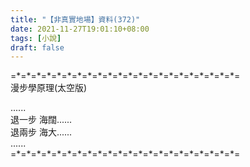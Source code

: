 ```yaml
---
title: "【非真實地場】資料(372)"
date: 2021-11-27T19:01:10+08:00
tags: [小說]
draft: false
---
```


=\*=\*=\*=\*=\*=\*=\*=\*=\*=\*=\*=\*=\*=\*=\*=\*=\*=\*=\*=\*=\*=\*=  
漫步學原理(太空版)  
  
......  
退一步 海闊......  
退兩步 海大......  
......  
=\*=\*=\*=\*=\*=\*=\*=\*=\*=\*=\*=\*=\*=\*=\*=\*=\*=\*=\*=\*=\*=\*=  